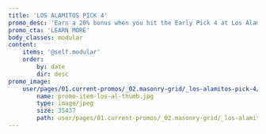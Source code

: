 ```yaml
---
title: 'LOS ALAMITOS PICK 4'
promo_desc: 'Earn a 20% bonus when you hit the Early Pick 4 at Los Alamitos.'
promo_cta: 'LEARN MORE'
body_classes: modular
content:
    items: '@self.modular'
    order:
        by: date
        dir: desc
promo_image:
    user/pages/01.current-promos/_02.masonry-grid/_los-alamitos-pick-4/promo-item-los-al-thumb.jpg:
        name: promo-item-los-al-thumb.jpg
        type: image/jpeg
        size: 35437
        path: user/pages/01.current-promos/_02.masonry-grid/_los-alamitos-pick-4/promo-item-los-al-thumb.jpg
---
```


			
			